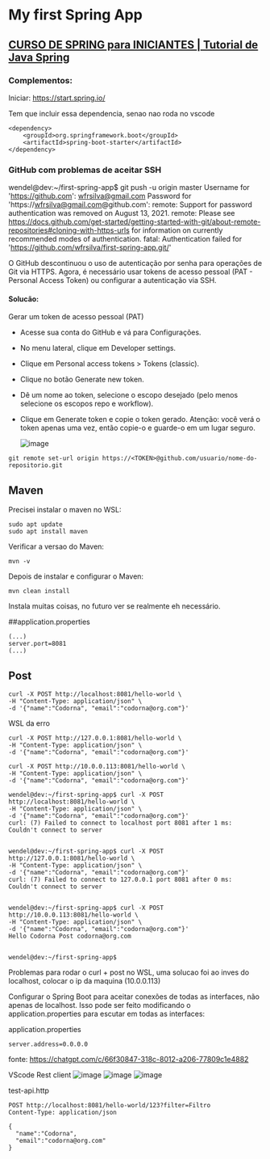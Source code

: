 # My first Spring App

## [CURSO DE SPRING para INICIANTES | Tutorial de Java Spring](https://www.youtube.com/watch?v=YY_hf0FOIcU&ab_channel=FernandaKipper%7CDev)

### Complementos:

Iniciar:
https://start.spring.io/

Tem que incluir essa dependencia, senao nao roda no vscode

```
<dependency>
    <groupId>org.springframework.boot</groupId>
    <artifactId>spring-boot-starter</artifactId>
</dependency>
```

### GitHub com problemas de aceitar SSH



wendel@dev:~/first-spring-app$ git push -u origin master
Username for 'https://github.com': wfrsilva@gmail.com
Password for 'https://wfrsilva@gmail.com@github.com':
remote: Support for password authentication was removed on August 13, 2021.
remote: Please see https://docs.github.com/get-started/getting-started-with-git/about-remote-repositories#cloning-with-https-urls for information on currently recommended modes of authentication.
fatal: Authentication failed for 'https://github.com/wfrsilva/first-spring-app.git/'

O GitHub descontinuou o uso de autenticação por senha para operações de Git via HTTPS. Agora, é necessário usar tokens de acesso pessoal (PAT - Personal Access Token) ou configurar a autenticação via SSH.


#### Solucão:

Gerar um token de acesso pessoal (PAT)
- Acesse sua conta do GitHub e vá para Configurações.
- No menu lateral, clique em Developer settings.
- Clique em Personal access tokens > Tokens (classic).
- Clique no botão Generate new token.
- Dê um nome ao token, selecione o escopo desejado (pelo menos selecione os escopos repo e workflow).
- Clique em Generate token e copie o token gerado. Atenção: você verá o token apenas uma vez, então copie-o e guarde-o em um lugar seguro.

  ![image](https://github.com/user-attachments/assets/057d630c-e422-4e04-b14f-9c0432f5c26c)


```
git remote set-url origin https://<TOKEN>@github.com/usuario/nome-do-repositorio.git
```

## Maven

Precisei instalar o maven no WSL:
```
sudo apt update
sudo apt install maven
```
Verificar a versao do Maven:
```
mvn -v
```

Depois de instalar e configurar o Maven:
```
mvn clean install
```
Instala muitas coisas, no futuro ver se realmente eh necessário.


##application.properties
```
(...)
server.port=8081
(...)
```

## Post
```
curl -X POST http://localhost:8081/hello-world \
-H "Content-Type: application/json" \
-d '{"name":"Codorna", "email":"codorna@org.com"}'
```
WSL da erro

```
curl -X POST http://127.0.0.1:8081/hello-world \
-H "Content-Type: application/json" \
-d '{"name":"Codorna", "email":"codorna@org.com"}'
```
```
curl -X POST http://10.0.0.113:8081/hello-world \
-H "Content-Type: application/json" \
-d '{"name":"Codorna", "email":"codorna@org.com"}'
```

```
wendel@dev:~/first-spring-app$ curl -X POST http://localhost:8081/hello-world \
-H "Content-Type: application/json" \
-d '{"name":"Codorna", "email":"codorna@org.com"}'
curl: (7) Failed to connect to localhost port 8081 after 1 ms: Couldn't connect to server


wendel@dev:~/first-spring-app$ curl -X POST http://127.0.0.1:8081/hello-world \
-H "Content-Type: application/json" \
-d '{"name":"Codorna", "email":"codorna@org.com"}'
curl: (7) Failed to connect to 127.0.0.1 port 8081 after 0 ms: Couldn't connect to server


wendel@dev:~/first-spring-app$ curl -X POST http://10.0.0.113:8081/hello-world \
-H "Content-Type: application/json" \
-d '{"name":"Codorna", "email":"codorna@org.com"}'
Hello Codorna Post codorna@org.com


wendel@dev:~/first-spring-app$
```






Problemas para rodar o curl + post no WSL, uma solucao foi ao inves do localhost, colocar o ip da maquina (10.0.0.113)
 
 
Configurar o Spring Boot para aceitar conexões de todas as interfaces, não apenas de localhost. Isso pode ser feito modificando o application.properties para escutar em todas as interfaces:

application.properties

```
server.address=0.0.0.0
```


fonte:
https://chatgpt.com/c/66f30847-318c-8012-a206-77809c1e4882



VScode Rest client
![image](https://github.com/user-attachments/assets/c93a639f-d3ce-4955-8218-ec5872e08ef7)
![image](https://github.com/user-attachments/assets/a055a2c6-9e78-4420-b6df-14dc649f4e10)
![image](https://github.com/user-attachments/assets/dd94a6be-01f4-4dc8-8efa-17e719432dd2)

test-api.http
```
POST http://localhost:8081/hello-world/123?filter=Filtro
Content-Type: application/json

{
  "name":"Codorna",
  "email":"codorna@org.com"
}
```



